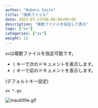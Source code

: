 ```yaml
---
author: "Noboru Saito"
title: "複数ファイル"
date: 2023-07-21T06:00:00+09:00
description: "複数ファイルを指定して表示"
tags: ["ov"]
categories: ["ov"]
weight: 12
---
```


`ov`は複数ファイルを指定可能です。

* `]` キーで次のドキュメントを表示します。
* `[` キーで前のドキュメントを表示します。

(デフォルトキー設定)

```console
ov *.go
```

![maultifile.gif](/ov/multifile.gif)
